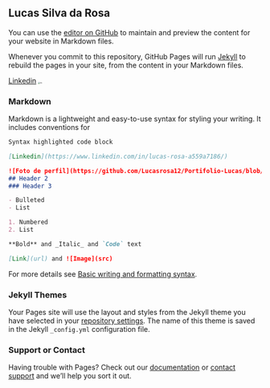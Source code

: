 ## Lucas Silva da Rosa

You can use the [editor on GitHub](https://github.com/Lucasrosa12/Portifolio-Lucas/edit/main/README.md) to maintain and preview the content for your website in Markdown files.

Whenever you commit to this repository, GitHub Pages will run [Jekyll](https://jekyllrb.com/) to rebuild the pages in your site, from the content in your Markdown files.

[Linkedin](https://www.linkedin.com/in/lucas-rosa-a559a7186/)
<img src="C:\Users\Lucas\Desktop\imagens\eu.jpg" alt="eu" style="zoom:25%;" />

### Markdown

Markdown is a lightweight and easy-to-use syntax for styling your writing. It includes conventions for

```markdown
Syntax highlighted code block

[Linkedin](https://www.linkedin.com/in/lucas-rosa-a559a7186/)

![Foto de perfil](https://github.com/Lucasrosa12/Portifolio-Lucas/blob/main/imagens/eu.jpg)
## Header 2
### Header 3

- Bulleted
- List

1. Numbered
2. List

**Bold** and _Italic_ and `Code` text

[Link](url) and ![Image](src)
```

For more details see [Basic writing and formatting syntax](https://docs.github.com/en/github/writing-on-github/getting-started-with-writing-and-formatting-on-github/basic-writing-and-formatting-syntax).

### Jekyll Themes

Your Pages site will use the layout and styles from the Jekyll theme you have selected in your [repository settings](https://github.com/Lucasrosa12/Portifolio-Lucas/settings/pages). The name of this theme is saved in the Jekyll `_config.yml` configuration file.

### Support or Contact

Having trouble with Pages? Check out our [documentation](https://docs.github.com/categories/github-pages-basics/) or [contact support](https://support.github.com/contact) and we’ll help you sort it out.
